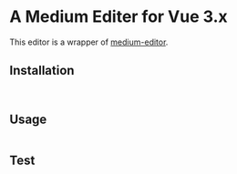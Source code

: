 # A Medium Editer for Vue 3.x

This editor is a wrapper of [medium-editor](https://github.com/yabwe/medium-editor).

## Installation

```bash



```

## Usage

```bash


```

## Test
